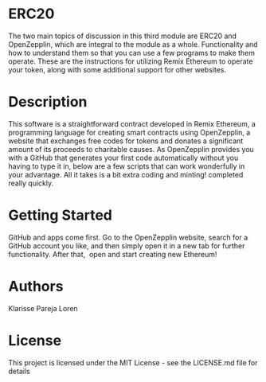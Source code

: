 # ERC20
The two main topics of discussion in this third module are ERC20 and OpenZepplin, which are integral to the module as a whole. Functionality and how to understand them so that you can use a few programs to make them operate. These are the instructions for utilizing Remix Ethereum to operate your token, along with some additional support for other websites.

# Description
This software is a straightforward contract developed in Remix Ethereum, a programming language for creating smart contracts using OpenZepplin, a website that exchanges free codes for tokens and donates a significant amount of its proceeds to charitable causes. As OpenZepplin provides you with a GitHub that generates your first code automatically without you having to type it in, below are a few scripts that can work wonderfully in your advantage. All it takes is a bit extra coding and minting! completed really quickly.

# Getting Started 
GitHub and apps come first. Go to the OpenZepplin website, search for a GitHub account you like, and then simply open it in a new tab for further functionality. After that,  open and start creating new Ethereum! 

# Authors
Klarisse Pareja Loren

# License
This project is licensed under the MIT License - see the LICENSE.md file for details

